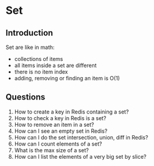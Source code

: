 # Set

## Introduction

Set are like in math:

- collections of items
- all items inside a set are different
- there is no item index
- adding, removing or finding an item is O(1)

## Questions

1. How to create a key in Redis containing a set?
2. How to check a key in Redis is a set?
3. How to remove an item in a set?
4. How can I see an empty set in Redis?
5. How can I do the set intersection, union, diff in Redis?
6. How can I count elements of a set?
7. What is the max size of a set?
8. How can I list the elements of a very big set by slice?
